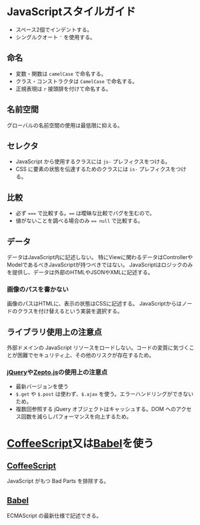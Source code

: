 # JavaScriptスタイルガイド

- スペース2個でインデントする。
- シングルクオート `'` を使用する。


## 命名

- 変数・関数は `camelCase` で命名する。
- クラス・コンストラクタは `CamelCase` で命名する。
- 正規表現は `r` 接頭辞を付けて命名する。


## 名前空間

グローバルの名前空間の使用は最低限に抑える。


## セレクタ

- JavaScript から使用するクラスには `js-` プレフィクスをつける。
- CSS に要素の状態を伝達するためのクラスには `is-` プレフィクスをつける。


## 比較

- 必ず `===` で比較する。`==` は曖昧な比較でバグを生むので。
- 値がないことを調べる場合のみ `== null` で比較する。


## データ

データはJavaScript内に記述しない。
特にViewに関わるデータはControllerやModelであるべきJavaScriptが持つべきではない。
JavaScriptはロジックのみを提供し、データは外部のHTMLやJSONやXMLに記述する。

### 画像のパスを書かない
画像のパスはHTMLに、表示の状態はCSSに記述する。
JavaScriptからはノードのクラスを付け替えるという実装を選択する。


## ライブラリ使用上の注意点

外部ドメインの JavaScript リソースをロードしない。コードの変質に気づくことが困難でセキュリティ上、その他のリスクが存在するため。


### [jQuery](http://jquery.com/)や[Zepto.js](http://zeptojs.com/)の使用上の注意点

- 最新バージョンを使う
- `$.get` や `$.post` は使わず、`$.ajax` を使う。エラーハンドリングができないため。
- 複数回参照する jQuery オブジェクトはキャッシュする。DOM へのアクセス回数を減らしパフォーマンスを向上するため。


# [CoffeeScript](http://coffeescript.org/)又は[Babel](https://babeljs.io/)を使う

## [CoffeeScript](http://coffeescript.org/)
JavaScript がもつ Bad Parts を排除する。

## [Babel](https://babeljs.io/)
ECMAScript の最新仕様で記述できる。
